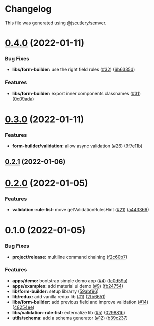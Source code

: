 # Changelog

This file was generated using [@jscutlery/semver](https://github.com/jscutlery/semver).

# [0.4.0](https://github.com/BedrockStreaming/forms/compare/v0.3.0...v0.4.0) (2022-01-11)


### Bug Fixes

* **libs/form-builder:** use the right field rules ([#32](https://github.com/BedrockStreaming/forms/issues/32)) ([6b6335d](https://github.com/BedrockStreaming/forms/commit/6b6335d0760d849e35abc4701bdc62927088b5ac))


### Features

* **libs/form-builder:** export inner components classnames ([#31](https://github.com/BedrockStreaming/forms/issues/31)) ([0c09ada](https://github.com/BedrockStreaming/forms/commit/0c09adaadfbe9063e2af2a195dbc4663253c94c2))



# [0.3.0](https://github.com/BedrockStreaming/forms/compare/v0.2.1...v0.3.0) (2022-01-11)


### Features

* **form-builder/validation:** allow async validation ([#26](https://github.com/BedrockStreaming/forms/issues/26)) ([9f7e11b](https://github.com/BedrockStreaming/forms/commit/9f7e11b6e4fde01f8bd1ff26a6f90a6006cfa4c4))



## [0.2.1](https://github.com/BedrockStreaming/forms/compare/v0.2.0...v0.2.1) (2022-01-06)



# [0.2.0](https://github.com/BedrockStreaming/forms/compare/v0.1.0...v0.2.0) (2022-01-05)


### Features

* **validation-rule-list:** move getValidationRulesHint ([#21](https://github.com/BedrockStreaming/forms/issues/21)) ([a443366](https://github.com/BedrockStreaming/forms/commit/a443366d84fa3753dc3e6f3980fbe737f05e6e09))



# 0.1.0 (2022-01-05)


### Bug Fixes

* **project/release:** multiline command chaining ([f2c60b7](https://github.com/BedrockStreaming/forms/commit/f2c60b7f076ecc79f635aa1f89a9762359722e2b))


### Features

* **apps/demo:** bootstrap simple demo app ([#4](https://github.com/BedrockStreaming/forms/issues/4)) ([fc0d59a](https://github.com/BedrockStreaming/forms/commit/fc0d59ab6e56bdbbdb47fabdcd6f208b68fbc3bb))
* **apps/examples:** add material ui demo ([#9](https://github.com/BedrockStreaming/forms/issues/9)) ([fb24754](https://github.com/BedrockStreaming/forms/commit/fb247542ef1c1b2f3a262f6712a63ab8d7f29e95))
* **lib/form-builder:** setup librarry ([59abf96](https://github.com/BedrockStreaming/forms/commit/59abf965cf03a6eeaab39ec74d9a7450311ed688))
* **lib/redux:** add vanilla redux lib ([#1](https://github.com/BedrockStreaming/forms/issues/1)) ([2fb6651](https://github.com/BedrockStreaming/forms/commit/2fb66518272edc21ea16ef9c863bef76582ee1d3))
* **libs/form-builder:** add previous field and improve validation ([#14](https://github.com/BedrockStreaming/forms/issues/14)) ([48254ee](https://github.com/BedrockStreaming/forms/commit/48254ee8025940c07ad71844b300d1fb8cc8af89))
* **libs/validation-rule-list:** externalize lib ([#5](https://github.com/BedrockStreaming/forms/issues/5)) ([029881b](https://github.com/BedrockStreaming/forms/commit/029881beaa784992bc0389a6eaf8fdc50ff6c44c))
* **utils/schema:** add a schema generator ([#12](https://github.com/BedrockStreaming/forms/issues/12)) ([b39c237](https://github.com/BedrockStreaming/forms/commit/b39c23798435ba4c92e9613a00ec73996eba8171))
